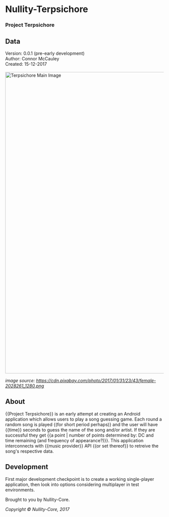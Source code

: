# Nullity-Terpsichore

### Project Terpsichore

## Data
Version: 0.0.1 (pre-early development)<br>
Author: Connor McCauley<br>
Created: 15-12-2017<br>
<br>
<img src=https://cdn.pixabay.com/photo/2017/01/31/23/43/female-2028261_1280.png height="960px" width="828px" alt="Terpsichore Main Image" />

*image source: https://cdn.pixabay.com/photo/2017/01/31/23/43/female-2028261_1280.png*
## About
{{Project Terpsichore}} is an early attempt at creating an Android application which allows users to play a song guessing game. Each round a random song is played {(for short period perhaps)} and the user will have {{time}} seconds to guess the name of the song and/or artist. If they are successful they get {{a point | number of points determined by: DC and time remaining (and frequency of appearance?)}}. This application interconnects with {{music provider}} API {{or set thereof}} to retreive the song's respective data.

## Development
First major development checkpoint is to create a working single-player application, then look into options considering multiplayer in test  environments.

Brought to you by Nullity-Core.

*Copyright &copy; Nullity-Core, 2017*
